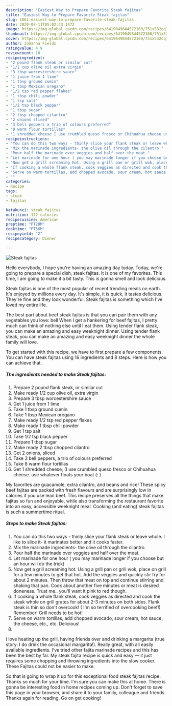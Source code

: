 ```yaml
---
description: "Easiest Way to Prepare Favorite Steak fajitas"
title: "Easiest Way to Prepare Favorite Steak fajitas"
slug: 1061-easiest-way-to-prepare-favorite-steak-fajitas
date: 2020-08-11T05:02:43.147Z
image: https://img-global.cpcdn.com/recipes/6419049844572160/751x532cq70/steak-fajitas-recipe-main-photo.jpg
thumbnail: https://img-global.cpcdn.com/recipes/6419049844572160/751x532cq70/steak-fajitas-recipe-main-photo.jpg
cover: https://img-global.cpcdn.com/recipes/6419049844572160/751x532cq70/steak-fajitas-recipe-main-photo.jpg
author: Johanna Fields
ratingvalue: 4.9
reviewcount: 10
recipeingredient:
- "2 pound flank steak or similar cut"
- "1/2 cup olive oil extra virgin"
- "3 tbsp worcestershire sauce"
- "1 juice from 1 lime"
- "1 tbsp ground cumin"
- "1 tbsp Mexican oregano"
- "1/2 tsp red pepper flakes"
- "1 tbsp chili powder"
- "1 tsp salt"
- "1/2 tsp black pepper"
- "1 tbsp sugar"
- "2 tbsp chopped cilantro"
- "2 onions sliced"
- "3 bell peppers a trio of colours preferred"
- "8 warm flour tortillas"
- "1 shredded cheese I use crumbled queso fresco or Chihuahua cheese use whatever floats your boat  "
recipeinstructions:
- "You can do this two ways - thinly slice your flank steak or leave whole. I like to slice it- it marinates better and it cooks faster."
- "Mix the marinade ingredients- the olive oil through the cilantro."
- "Pour half the marinade over veggies and half over the meat."
- "Let marinade for one hour ( you may marinade longer if you choose but an hour will do the trick)"
- "Now get a grill screaming hot. Using a grill pan or grill wok, place on grill for a few minutes to get that hot. Add the veggies and quickly stir fry for about 2 minutes. Then throw that meat on top and continue stirring and shaking that pan. Cook about another five minutes or meat is desired doneness. Trust me.. you&#39;ll want it pink to red though."
- "If cooking a whole flank steak, cook veggies as directed and cook the steak whole on grill grates for about 2-3 minutes on both sides. Flank steak is thin so don&#39;t overcook! ( I&#39;m so terrified of overcooking beef!) Remember! Grill needs to be hot!"
- "Serve on warm tortillas, add chopped avocado, sour cream, hot sauce, the cheese, etc., etc. Delicious!"
- ""
categories:
- Recipe
tags:
- steak
- fajitas

katakunci: steak fajitas 
nutrition: 172 calories
recipecuisine: American
preptime: "PT28M"
cooktime: "PT56M"
recipeyield: "2"
recipecategory: Dinner

---
```



![Steak fajitas](https://img-global.cpcdn.com/recipes/6419049844572160/751x532cq70/steak-fajitas-recipe-main-photo.jpg)

Hello everybody, I hope you're having an amazing day today. Today, we're going to prepare a special dish, steak fajitas. It is one of my favorites. This time, I am going to make it a bit tasty. This is gonna smell and look delicious.

Steak fajitas is one of the most popular of recent trending meals on earth. It's enjoyed by millions every day. It's simple, it is quick, it tastes delicious. They're fine and they look wonderful. Steak fajitas is something which I've loved my entire life.

The best part about beef steak fajitas is that you can pair them with any vegetables you love: bell When I get a hankering for beef fajitas, I pretty much can think of nothing else until I eat them. Using tender flank steak, you can make an amazing and easy weeknight dinner. Using tender flank steak, you can make an amazing and easy weeknight dinner the whole family will love.


To get started with this recipe, we have to first prepare a few components. You can have steak fajitas using 16 ingredients and 8 steps. Here is how you can achieve that.

<!--inarticleads1-->

##### The ingredients needed to make Steak fajitas:

1. Prepare 2 pound flank steak, or similar cut
1. Make ready 1/2 cup olive oil, extra virgin
1. Prepare 3 tbsp worcestershire sauce
1. Get 1 juice from 1 lime
1. Take 1 tbsp ground cumin
1. Take 1 tbsp Mexican oregano
1. Make ready 1/2 tsp red pepper flakes
1. Make ready 1 tbsp chili powder
1. Get 1 tsp salt
1. Take 1/2 tsp black pepper
1. Prepare 1 tbsp sugar
1. Make ready 2 tbsp chopped cilantro
1. Get 2 onions, sliced
1. Take 3 bell peppers, a trio of colours preferred
1. Take 8 warm flour tortillas
1. Get 1 shredded cheese, (I use crumbled queso fresco or Chihuahua cheese. use whatever floats your boat (: )


My favorites are guacamole, extra cilantro, and beans and rice! These spicy beef fajitas are packed with fresh flavours and are surprisingly low in calories if you use lean beef. This recipe preserves all the things that make fajitas so fun and enjoyable, while also transforming the restaurant favorite into an easy, accessible weeknight meal. Cooking (and eating) steak fajitas is such a summertime ritual. 

<!--inarticleads2-->

##### Steps to make Steak fajitas:

1. You can do this two ways - thinly slice your flank steak or leave whole. I like to slice it- it marinates better and it cooks faster.
1. Mix the marinade ingredients- the olive oil through the cilantro.
1. Pour half the marinade over veggies and half over the meat.
1. Let marinade for one hour ( you may marinade longer if you choose but an hour will do the trick)
1. Now get a grill screaming hot. Using a grill pan or grill wok, place on grill for a few minutes to get that hot. Add the veggies and quickly stir fry for about 2 minutes. Then throw that meat on top and continue stirring and shaking that pan. Cook about another five minutes or meat is desired doneness. Trust me.. you&#39;ll want it pink to red though.
1. If cooking a whole flank steak, cook veggies as directed and cook the steak whole on grill grates for about 2-3 minutes on both sides. Flank steak is thin so don&#39;t overcook! ( I&#39;m so terrified of overcooking beef!) Remember! Grill needs to be hot!
1. Serve on warm tortillas, add chopped avocado, sour cream, hot sauce, the cheese, etc., etc. Delicious!
1. 


I love heating up the grill, having friends over and drinking a margarita (true story: I do drink the occasional margarita!). Really great, with all easily available ingredients. I&#39;ve tried other fajita marinade recipes and this has been the best by far. My steak fajita recipe is quick and easy — it just requires some chopping and throwing ingredients into the slow cooker. These Fajitas could not be easier to make. 

So that is going to wrap it up for this exceptional food steak fajitas recipe. Thanks so much for your time. I'm sure you can make this at home. There is gonna be interesting food in home recipes coming up. Don't forget to save this page in your browser, and share it to your family, colleague and friends. Thanks again for reading. Go on get cooking!
